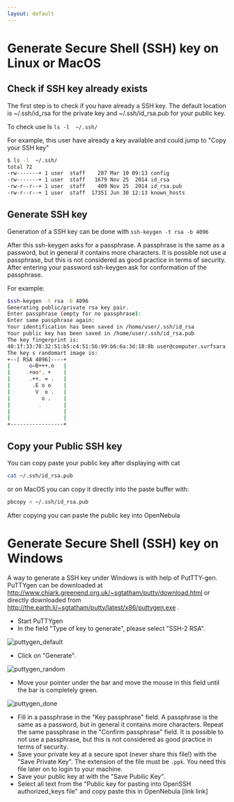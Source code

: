 ```yaml
---
layout: default
---
```



# Generate Secure Shell (SSH) key on Linux or MacOS

## Check if SSH key already exists

The first step is to check if you have already a SSH key. The default location is ~/.ssh/id_rsa for the private key and  ~/.ssh/id_rsa.pub for your public key. 

To check use ls `ls -l  ~/.ssh/`

For example, this user have already a key available and could jump to "Copy your SSH key"
```sh
$ ls -l  ~/.ssh/
total 72
-rw-------+ 1 user  staff    287 Mar 10 09:13 config
-rw-------+ 1 user  staff   1679 Nov 25  2014 id_rsa
-rw-r--r--+ 1 user  staff    409 Nov 25  2014 id_rsa.pub
-rw-r--r--+ 1 user  staff  17351 Jun 30 12:13 known_hosts
````

## Generate SSH key

Generation of a SSH key can be done with `ssh-keygen -t rsa -b 4096` 

After this ssh-keygen asks for a passphrase. A passphrase is the same as a password, but in general it contains more characters. It is possible not use a passphrase, but this is not considered as good practice in terms of security. After entering your password ssh-keygen ask for conformation of the passphrase.

For example:

```sh
$ssh-keygen -t rsa -b 4096 
Generating public/private rsa key pair.
Enter passphrase (empty for no passphrase):
Enter same passphrase again:
Your identification has been saved in /home/user/.ssh/id_rsa
Your public key has been saved in /home/user/.ssh/id_rsa.pub
The key fingerprint is:
40:1f:33:78:32:51:b5:c4:51:56:99:b6:6a:3d:18:8b user@computer.surfsara.nl
The key s randomart image is:
+--[ RSA 4096]----+
|      o=B+++.o   |
|     .+oo*. +    |
|      .++. = .   |
|       .E o o    |
|        V  o .   |
|          o .    |
|         .       |
|                 |
|                 |
+-----------------+
```
## Copy your Public SSH key

You can copy paste your public key after displaying with cat
```sh
cat ~/.ssh/id_rsa.pub
```

or on MacOS you can copy it directly into the paste buffer with:
```sh
pbcopy < ~/.ssh/id_rsa.pub
```
After copying you can paste the public key into OpenNebula

# Generate Secure Shell (SSH) key on Windows

A way to generate a SSH key under Windows is with help of PutTTY-gen. PuTTYgen can be downloaded at http://www.chiark.greenend.org.uk/~sgtatham/putty/download.html or directly downloaded from http://the.earth.li/~sgtatham/putty/latest/x86/puttygen.exe .

* Start PuTTYgen
* In the field "Type of key to generate", please select "SSH-2 RSA".

![puttygen_default](https://doc.hpccloud.surfsara.nl/oortdoc/docs/raw/master/images/puttygen_default.png)

* Click on  "Generate".

![puttygen_random](https://doc.hpccloud.surfsara.nl/oortdoc/docs/raw/master/images/puttygen_random.png)

* Move your pointer under the bar and move the mouse in this field until the bar is completely green.

![puttygen_done](https://doc.hpccloud.surfsara.nl/oortdoc/docs/raw/master/images/puttygen_done.png)

* Fill in a passphrase in the "Key passphrase" field. A passphrase is the same as a password, but in general it contains more characters. Repeat the same passphrase in the  "Confirm passphrase" field. It is possible to not use a passphrase, but this is not considered as good practice in terms of security.
* Save your private key at a secure spot (never share this file!) with the "Save Private Key". The extension of the file must be `.ppk`. You need this file later on to login to your machine.
* Save your public key at with the "Save Pubilic Key".
* Select all text from the "Public key for pasting into OpenSSH authorized_keys file" and copy paste this in OpenNebula [link link]
